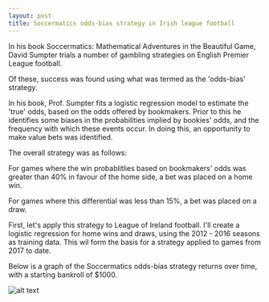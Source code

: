 ```yaml
---
layout: post
title: Soccermatics odds-bias strategy in Irish league football
---
```


In his book Soccermatics: Mathematical Adventures in the Beautiful Game, David Sumpter trials a number of gambling strategies on English Premier League football.

Of these, success was found using what was termed as the 'odds-bias' strategy. 

In his book, Prof. Sumpter fits a logistic regression model to estimate the 'true' odds, based on the odds offered by bookmakers. Prior to this he identifies some biases in the probabilities implied by bookies' odds, and the frequency with which these events occur. In doing this, an opportunity to make value bets was identified.

The overall strategy was as follows:

For games where the win probablitlies based on bookmakers' odds was greater than 40% in favour of the home side, a bet was placed on a home win.

For games where this differential was less than 15%, a bet was placed on a draw.

First, let's apply this strategy to League of Ireland football. I'll create a logistic regression for home wins and draws, using the 2012 - 2016 seasons as training data. This wil form the basis for a strategy applied to games from 2017 to date.

Below is a graph of the Soccermatics odds-bias strategy returns over time, with a starting bankroll of $1000.

![alt text][br]


[br]: https://github.com/andrewwoods1/andrewwoods1/images/Bank_GameNo.png "Bank roll over time"
